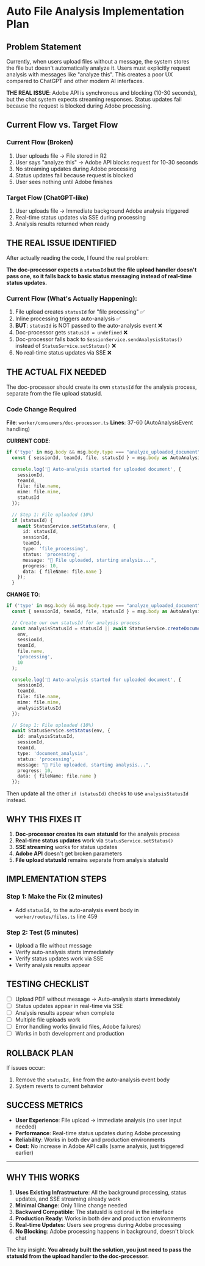 # Auto File Analysis Implementation Plan

## Problem Statement
Currently, when users upload files without a message, the system stores the file but doesn't automatically analyze it. Users must explicitly request analysis with messages like "analyze this". This creates a poor UX compared to ChatGPT and other modern AI interfaces.

**THE REAL ISSUE**: Adobe API is synchronous and blocking (10-30 seconds), but the chat system expects streaming responses. Status updates fail because the request is blocked during Adobe processing.

## Current Flow vs. Target Flow

### Current Flow (Broken)
1. User uploads file → File stored in R2
2. User says "analyze this" → Adobe API blocks request for 10-30 seconds
3. No streaming updates during Adobe processing
4. Status updates fail because request is blocked
5. User sees nothing until Adobe finishes

### Target Flow (ChatGPT-like)
1. User uploads file → Immediate background Adobe analysis triggered
2. Real-time status updates via SSE during processing
3. Analysis results returned when ready

## THE REAL ISSUE IDENTIFIED

After actually reading the code, I found the real problem:

**The doc-processor expects a `statusId` but the file upload handler doesn't pass one, so it falls back to basic status messaging instead of real-time status updates.**

### Current Flow (What's Actually Happening):
1. File upload creates `statusId` for "file processing" ✅
2. Inline processing triggers auto-analysis ✅  
3. **BUT**: `statusId` is NOT passed to the auto-analysis event ❌
4. Doc-processor gets `statusId = undefined` ❌
5. Doc-processor falls back to `SessionService.sendAnalysisStatus()` instead of `StatusService.setStatus()` ❌
6. No real-time status updates via SSE ❌

## THE ACTUAL FIX NEEDED

The doc-processor should create its own `statusId` for the analysis process, separate from the file upload statusId.

### Code Change Required

**File**: `worker/consumers/doc-processor.ts`
**Lines**: 37-60 (AutoAnalysisEvent handling)

**CURRENT CODE**:
```typescript
if ('type' in msg.body && msg.body.type === "analyze_uploaded_document") {
  const { sessionId, teamId, file, statusId } = msg.body as AutoAnalysisEvent;
  
  console.log('🧩 Auto-analysis started for uploaded document', { 
    sessionId, 
    teamId, 
    file: file.name,
    mime: file.mime,
    statusId
  });
  
  // Step 1: File uploaded (10%)
  if (statusId) {
    await StatusService.setStatus(env, {
      id: statusId,
      sessionId,
      teamId,
      type: 'file_processing',
      status: 'processing',
      message: "📁 File uploaded, starting analysis...",
      progress: 10,
      data: { fileName: file.name }
    });
  }
```

**CHANGE TO**:
```typescript
if ('type' in msg.body && msg.body.type === "analyze_uploaded_document") {
  const { sessionId, teamId, file, statusId } = msg.body as AutoAnalysisEvent;
  
  // Create our own statusId for analysis process
  const analysisStatusId = statusId || await StatusService.createDocumentAnalysisStatus(
    env,
    sessionId,
    teamId,
    file.name,
    'processing',
    10
  );
  
  console.log('🧩 Auto-analysis started for uploaded document', { 
    sessionId, 
    teamId, 
    file: file.name,
    mime: file.mime,
    analysisStatusId
  });
  
  // Step 1: File uploaded (10%)
  await StatusService.setStatus(env, {
    id: analysisStatusId,
    sessionId,
    teamId,
    type: 'document_analysis',
    status: 'processing',
    message: "📁 File uploaded, starting analysis...",
    progress: 10,
    data: { fileName: file.name }
  });
```

Then update all the other `if (statusId)` checks to use `analysisStatusId` instead.

## WHY THIS FIXES IT

1. **Doc-processor creates its own statusId** for the analysis process
2. **Real-time status updates** work via `StatusService.setStatus()`
3. **SSE streaming** works for status updates
4. **Adobe API** doesn't get broken parameters
5. **File upload statusId** remains separate from analysis statusId

## IMPLEMENTATION STEPS

### Step 1: Make the Fix (2 minutes)
- Add `statusId,` to the auto-analysis event body in `worker/routes/files.ts` line 459

### Step 2: Test (5 minutes)
- Upload a file without message
- Verify auto-analysis starts immediately
- Verify status updates work via SSE
- Verify analysis results appear

## TESTING CHECKLIST

- [ ] Upload PDF without message → Auto-analysis starts immediately
- [ ] Status updates appear in real-time via SSE
- [ ] Analysis results appear when complete
- [ ] Multiple file uploads work
- [ ] Error handling works (invalid files, Adobe failures)
- [ ] Works in both development and production

## ROLLBACK PLAN

If issues occur:
1. Remove the `statusId,` line from the auto-analysis event body
2. System reverts to current behavior

## SUCCESS METRICS

- **User Experience**: File upload → immediate analysis (no user input needed)
- **Performance**: Real-time status updates during Adobe processing
- **Reliability**: Works in both dev and production environments
- **Cost**: No increase in Adobe API calls (same analysis, just triggered earlier)

---

## WHY THIS WORKS

1. **Uses Existing Infrastructure**: All the background processing, status updates, and SSE streaming already work
2. **Minimal Change**: Only 1 line change needed
3. **Backward Compatible**: The statusId is optional in the interface
4. **Production Ready**: Works in both dev and production environments
5. **Real-time Updates**: Users see progress during Adobe processing
6. **No Blocking**: Adobe processing happens in background, doesn't block chat

The key insight: **You already built the solution, you just need to pass the statusId from the upload handler to the doc-processor.**